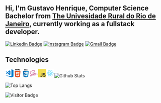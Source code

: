 ## Hi, I'm Gustavo Henrique, Computer Science Bachelor from [The Univesidade Rural do Rio de Janeiro](https://portal.ufrrj.br/), currently working as a fullstack developer.

[![Linkedin Badge](https://img.shields.io/badge/-gustavo-blue?style=flat-square&logo=Linkedin&logoColor=white&link=https://www.linkedin.com/in/gustavo-lima007/)](https://www.linkedin.com/in/gustavo-lima007/)
[![Instagram Badge](https://img.shields.io/badge/-gustavolima1377-purple?style=flat-square&logo=instagram&logoColor=white&link=https://instagram.com/kanna6501/)](https://www.instagram.com/gustavolima1377)
[![Gmail Badge](https://img.shields.io/badge/-gustavohsl1717@gmail.com-c14438?style=flat-square&logo=Gmail&logoColor=white&link=mailto:gustavohsl1717@gmail.com)](mailto:gustavohsl1717@gmail.com)

## Technologies

<img align="left" alt="Visual Studio Code" width="26px" src="https://raw.githubusercontent.com/github/explore/80688e429a7d4ef2fca1e82350fe8e3517d3494d/topics/visual-studio-code/visual-studio-code.png" />
<img align="left" alt="HTML5" width="26px" src="https://raw.githubusercontent.com/github/explore/80688e429a7d4ef2fca1e82350fe8e3517d3494d/topics/html/html.png" />
<img align="left" alt="CSS3" width="26px" src="https://raw.githubusercontent.com/github/explore/80688e429a7d4ef2fca1e82350fe8e3517d3494d/topics/css/css.png" />
<img align="left" alt="Sass" width="26px" src="https://raw.githubusercontent.com/github/explore/80688e429a7d4ef2fca1e82350fe8e3517d3494d/topics/sass/sass.png" />
<img align="left" alt="JavaScript" width="26px" src="https://raw.githubusercontent.com/github/explore/80688e429a7d4ef2fca1e82350fe8e3517d3494d/topics/javascript/javascript.png" />
<img align="left" alt="React" width="26px" src="https://raw.githubusercontent.com/github/explore/80688e429a7d4ef2fca1e82350fe8e3517d3494d/topics/react/react.png" />

## 

![Github Stats](https://github-readme-stats.vercel.app/api?username=guhenrique007&count_private=true&show_icons=true&include_all_commits=true)

![Top Langs](https://github-readme-stats.vercel.app/api/top-langs/?username=guhenrique007&hide=TeX&layout=compact)

![Visitor Badge](https://visitor-badge.laobi.icu/badge?page_id=guhenrique007)
